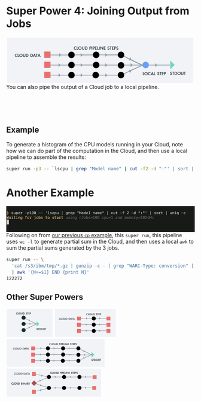 # Super Power 4: Joining Output from Jobs

<img src="images/runvis4.png" align="left" height="125">

You can also pipe the output of a Cloud job to a local pipeline.

<br>
<br>
<br>

## Example

To generate a histogram of the CPU models running in your Cloud, note
how we can do part of the computation in the Cloud, and then use a
local pipeline to assemble the results:

```sh
super run -p3 -- `lscpu | grep "Model name" | cut -f2 -d ":"' | sort | uniq -c
```

# Another Example

<img title="Super takes a normal UNIX command line, and runs it in parallel, in the Cloud" alt="Super auto-scales normal UNIX command lines" src="../blogs/1-Super-Overview/super-lscpu-100-with-progress.gif" align="right" width="680">

Following on from [our previous `cp` example](example2.md#example),
this `super run`, this pipeline uses `wc -l` to generate partial sum
in the Cloud, and then uses a local `awk` to sum the partial sums
generated by the 3 jobs.

```sh
super run -- \
  'cat /s3/ibm/tmp/*.gz | gunzip -c - | grep "WARC-Type: conversion" | wc -l' \
  | awk '{N+=$1} END {print N}'
122272
```

## Other Super Powers

<!--[<img src="images/runvis4.png" height="77">](example4.md)-->
[<img src="images/runvis1.png" height="77">](example1.md)
[<img src="images/runvis2.png" height="77">](example2.md)
[<img src="images/runvis3.png" height="77">](example3.md)
[<img src="images/runvis5.png" height="77">](example5.md)
